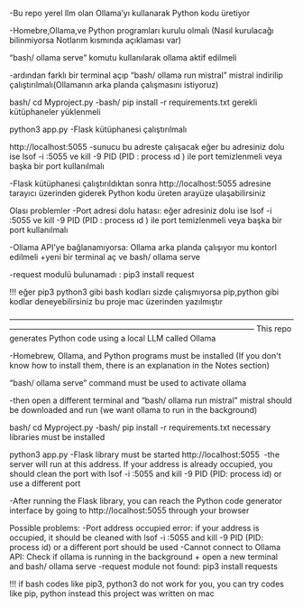 
-Bu repo yerel llm olan Ollama’yı kullanarak Python kodu üretiyor

-Homebre,Ollama,ve Python programları kurulu olmalı
(Nasıl kurulacağı bilinmiyorsa Notlarım kısmında açıklaması var)

“bash/ ollama serve” komutu kullanılarak ollama aktif edilmeli

-ardından farklı bir terminal açıp “bash/ ollama run mistral” mistral indirilip çalıştırılmalı(Ollamanın arka planda çalışmasını istiyoruz)

 bash/ cd Myproject.py
-bash/ pip install -r requirements.txt
gerekli kütüphaneler yüklenmeli

python3 app.py
-Flask kütüphanesi çalıştırılmalı

http://localhost:5055
-sunucu bu adreste çalışacak eğer bu adresiniz dolu ise 
lsof -i :5055 ve kill -9 PID (PID : process ıd ) ile port temizlenmeli veya başka bir port kullanılmalı 

-Flask kütüphanesi çalıştırıldıktan sonra http://localhost:5055 adresine tarayıcı üzerinden giderek Python kodu üreten arayüze ulaşabilirsiniz


Olası problemler 
-Port adresi dolu hatası: eğer adresiniz dolu ise 
lsof -i :5055 ve kill -9 PID (PID : process ıd ) ile port temizlenmeli veya başka bir port kullanılmalı 

-Ollama API’ye bağlanamıyorsa: Ollama arka planda çalışıyor mu kontorl edilmeli +yeni bir terminal aç ve bash/ ollama serve

-request modulü bulunamadı : pip3 install request 

!!! eğer pip3 python3 gibi bash kodları sizde çalışmıyorsa pip,python gibi kodlar deneyebilirsiniz bu proje mac üzerinden yazılmıştır 

———————————————————————————————————————————————————————————————————
This repo generates Python code using a local LLM called Ollama

-Homebrew, Ollama, and Python programs must be installed (If you don't know how to install them, there is an explanation in the Notes section)

“bash/ ollama serve” command must be used to activate ollama

-then open a different terminal and “bash/ ollama run mistral”
mistral should be downloaded and run (we want ollama to run in the background)

bash/ cd Myproject.py -bash/ pip install -r requirements.txt necessary libraries must be installed

python3 app.py -Flask library must be started http://localhost:5055
 -the server will run at this address. If your address is already occupied, you should clean the port with lsof -i :5055 and kill -9 PID (PID: process id) or use a different port

-After running the Flask library, you can reach the Python code generator interface by going to http://localhost:5055 through your browser

Possible problems: -Port address occupied error: if your address is occupied, it should be cleaned with lsof -i :5055 and kill -9 PID (PID: process id) or a different port should be used
-Cannot connect to Ollama API: Check if ollama is running in the background + open a new terminal and bash/ ollama serve
-request module not found: pip3 install requests

!!! if bash codes like pip3, python3 do not work for you, you can try codes like pip, python instead this project was written on mac